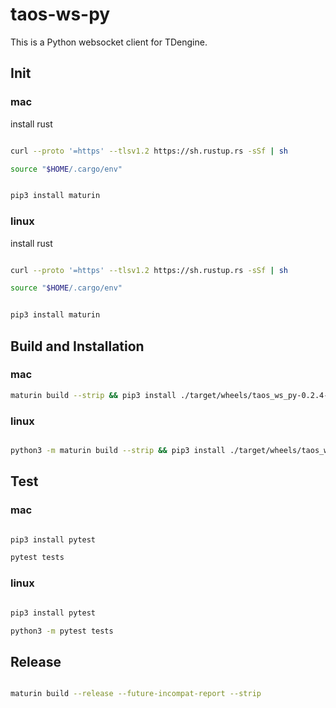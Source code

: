 # taos-ws-py

This is a Python websocket client for TDengine.

## Init

### mac

install rust

```bash

curl --proto '=https' --tlsv1.2 https://sh.rustup.rs -sSf | sh

source "$HOME/.cargo/env"

```

```bash

pip3 install maturin

```

### linux

install rust

```bash

curl --proto '=https' --tlsv1.2 https://sh.rustup.rs -sSf | sh

source "$HOME/.cargo/env"

```

```bash

pip3 install maturin

```

## Build and Installation

### mac

```bash
maturin build --strip && pip3 install ./target/wheels/taos_ws_py-0.2.4-cp37-abi3-macosx_10_7_x86_64.whl --force-reinstall
```

### linux

```bash

python3 -m maturin build --strip && pip3 install ./target/wheels/taos_ws_py-0.2.3-cp37-abi3-manylinux_2_31_x86_64.whl --force-reinstall

```

## Test

### mac

```bash

pip3 install pytest

pytest tests

```

### linux

```bash

pip3 install pytest

python3 -m pytest tests

```

## Release

```bash

maturin build --release --future-incompat-report --strip
    
```